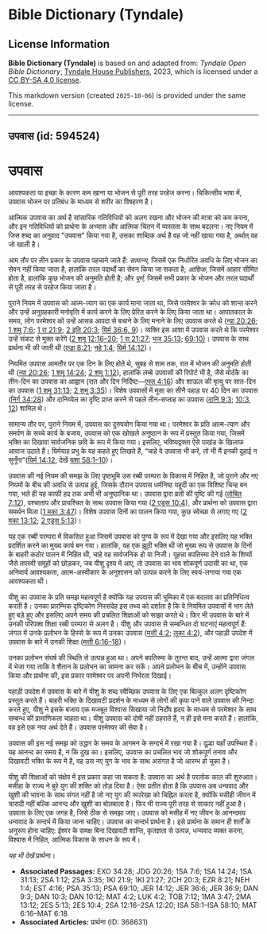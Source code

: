 # Bible Dictionary (Tyndale)

## License Information

**Bible Dictionary (Tyndale)** is based on and adapted from: _Tyndale Open Bible Dictionary_, [Tyndale House Publishers](https://tyndaleopenresources.com/), 2023, which is licensed under a [CC BY-SA 4.0 license](https://creativecommons.org/licenses/by-sa/4.0/legalcode.en).

This markdown version (created `2025-10-06`) is provided under the same license.



--------------------------------

## उपवास (id: 594524)

उपवास
=====

आवश्यकता या इच्छा के कारण कम खाना या भोजन से पूरी तरह परहेज करना। चिकित्सीय भाषा में, उपवास भोजन पर प्रतिबंध के माध्यम से शरीर का विषहरण है।

आत्मिक उपवास का अर्थ है सांसारिक गतिविधियों को अलग रखना और भोजन की मात्रा को कम करना, और इन गतिविधियों को प्रार्थना के अभ्यास और आत्मिक चिंतन में व्यस्तता के साथ बदलना। नए नियम में जिस शब्द का अनुवाद "उपवास" किया गया है, उसका शाब्दिक अर्थ है वह जो नहीं खाया गया है, अर्थात् वह जो खाली है।

आम तौर पर तीन प्रकार के उपवास पहचाने जाते हैं: *सामान्य,* जिसमें एक निर्धारित अवधि के लिए भोजन का सेवन नहीं किया जाता है, हालांकि तरल पदार्थों का सेवन किया जा सकता है; *आंशिक,* जिसमें आहार सीमित होता है, हालांकि कुछ भोजन की अनुमति होती है; और *पूर्ण,* जिसमें सभी प्रकार के भोजन और तरल पदार्थों से पूरी तरह से परहेज किया जाता है।

पुराने नियम में उपवास को आत्म\-त्याग का एक कार्य माना जाता था, जिसे परमेश्वर के क्रोध को शान्त करने और उन्हें अनुग्रहकारी मनोवृत्ति में कार्य करने के लिए प्रेरित करने के लिए किया जाता था। आपातकाल के समय, लोग परमेश्वर को उन्हें आसन्न आपदा से बचाने के लिए मनाने के लिए उपवास करते थे ([न्या 20:26](https://ref.ly/Judg20:26); [1 शमू 7:6](https://ref.ly/1Sam7:6); [1 रा 21:9](https://ref.ly/1Kgs21:9); [2 इति 20:3](https://ref.ly/2Chr20:3); [यिर्म 36:6, 9](https://ref.ly/Jer36:6,Jer36:9))। व्यक्ति इस आशा में उपवास करते थे कि परमेश्वर उन्हें संकट से मुक्त करेंगे ([2 शमू 12:16–20](https://ref.ly/2Sam12:16-2Sam12:20); [1 रा 21:27](https://ref.ly/1Kgs21:27); [भज 35:13](https://ref.ly/Ps35:13); [69:10\)](https://ref.ly/Ps69:10)। उपवास के साथ प्रार्थना भी की जाती थी ([एज्रा 8:21](https://ref.ly/Ezra8:21); [नहे 1:4](https://ref.ly/Neh1:4); [यिर्म 14:12](https://ref.ly/Jer14:12))।

नियमित उपवास आमतौर पर एक दिन के लिए होते थे, सुबह से शाम तक, रात में भोजन की अनुमति होती थी ([न्या 20:26](https://ref.ly/Judg20:26); [1 शमू 14:24](https://ref.ly/1Sam14:24); [2 शमू 1:12](https://ref.ly/2Sam1:12)), हालांकि लम्बे उपवासों की रिपोर्ट भी है, जैसे मोर्दकै का तीन\-दिन का उपवास का आह्वान (रात और दिन निर्दिष्ट—[एस्त 4:16](https://ref.ly/Esth4:16)) और शाऊल की मृत्यु पर सात\-दिन का उपवास ([1 शमू 31:13](https://ref.ly/1Sam31:13); [2 शमू 3:35](https://ref.ly/2Sam3:35))। विशेष उपवासों में मूसा का सीनै पहाड़ पर 40 दिन का उपवास ([निर्ग 34:28](https://ref.ly/Exod34:28)) और दानिय्येल का दृष्टि प्राप्त करने से पहले तीन\-सप्ताह का उपवास ([दानि 9:3](https://ref.ly/Dan9:3); [10:3, 12](https://ref.ly/Dan10:3,Dan10:12)) शामिल थे।

सामान्य तौर पर, पुराने नियम में, उपवास का दुरुपयोग किया गया था। परमेश्वर के प्रति आत्म\-त्याग और समर्पण के सच्चे कार्य के बजाय, उपवास को एक खोखले अनुष्ठान के रूप में प्रस्तुत किया गया, जिसमें भक्ति का दिखावा सार्वजनिक छवि के रूप में किया गया। इसलिए, भविष्यद्वक्ता ऐसे पाखंड के खिलाफ आवाज उठाते हैं। यिर्मयाह प्रभु के यह कहते हुए लिखते हैं, “चाहे वे उपवास भी करें, तो भी मैं इनकी दुहाई न सुनूँगा”([यिर्म 14:12](https://ref.ly/Jer14:12), देखें [यशा 58:1–10](https://ref.ly/Isa58:1-Isa58:10))।

उपवास की नई नियम की समझ के लिए पृष्ठभूमि उस रब्बी परम्परा के विकास में निहित है, जो पुराने और नए नियमों के बीच की अवधि से उत्पन्न हुई, जिसके दौरान उपवास धर्मनिष्ठ यहूदी का एक विशिष्ट चिन्ह बन गया, भले ही यह काफी हद तक अभी भी अनुष्ठानिक था। उपवास द्वारा व्रतों की पुष्टि की गई ([तोबित 7:12](https://ref.ly/Tob7:12)), पश्चाताप और प्रायश्चित के साथ उपवास किया गया ([2 एड्रस 10:4](https://ref.ly/2Esd10:4)), और प्रार्थना को उपवास द्वारा समर्थन मिला ([1 मका 3:47](https://ref.ly/1Macc3:47))। विशेष उपवास दिनों का पालन किया गया, कुछ स्वेच्छा से लगाए गए ([2 मका 13:12](https://ref.ly/2Macc13:12); [2 एड्रस 5:13](https://ref.ly/2Esd5:13))।

यह एक रब्बी परम्परा में विकसित हुआ जिसमें उपवास को पुण्य के रूप में देखा गया और इसलिए यह भक्ति प्रदर्शित करने का मुख्य कार्य बन गया। हालांकि, यह एक झूठी भक्ति थी जो मुख्य रूप से उपवास के दिनों के बाहरी कठोर पालन में निहित थी, चाहे वह सार्वजनिक हो या निजी। यूहन्ना बपतिस्मा देने वाले के शिष्यों जैसे तपस्वी समूहों को छोड़कर, जब यीशु दृश्य में आए, तो उपवास का भाव शोकपूर्ण उदासी का था, एक अनिवार्य आवश्यकता, आत्म\-अस्वीकार के अनुशासन को उत्पन्न करने के लिए स्वयं\-लगाया गया एक आवश्यकता थी।

यीशु का उपवास के प्रति समझ महत्वपूर्ण है क्योंकि यह उपवास की भूमिका में एक बदलाव का प्रतिनिधित्व करती है। उनका प्रारम्भिक दृष्टिकोण निस्संदेह इस तथ्य को दर्शाता है कि वे नियमित उपवासों में भाग लेते हुए बड़े हुए और इसलिए अपने समय की प्रचलित शिक्षाओं को साझा करते थे। फिर भी उपवास के बारे में उनकी परिपक्व शिक्षा रब्बी परम्परा से अलग है। यीशु और उपवास से सम्बन्धित दो घटनाएं महत्वपूर्ण हैं: जंगल में उनके प्रलोभन के हिस्से के रूप में उनका उपवास ([मत्ती 4:2](https://ref.ly/Matt4:2); [लूका 4:2](https://ref.ly/Luke4:2)), और पहाड़ी उपदेश में उपवास के बारे में उनकी शिक्षा ([मत्ती 6:16–18](https://ref.ly/Matt6:16-Matt6:18))।

उनका प्रलोभन संघर्ष की स्थिति से उत्पन्न हुआ था। अपने बपतिस्मा के तुरन्त बाद, उन्हें आत्मा द्वारा जंगल में भेजा गया ताकि वे शैतान के प्रलोभन का सामना कर सकें। अपने प्रलोभन के बीच में, उन्होंने उपवास किया और प्रार्थना की, इस प्रकार परमेश्वर पर अपनी निर्भरता दिखाई।

पहाड़ी उपदेश में उपवास के बारे में यीशु के शब्द स्वैच्छिक उपवास के लिए एक बिल्कुल अलग दृष्टिकोण प्रस्तुत करते हैं। बाहरी भक्ति के दिखावटी प्रदर्शन के माध्यम से लोगों की कृपा पाने वाले उपवास की निन्दा करते हुए, यीशु ने इसके बजाय एक मजबूत विश्वास सिखाया जो निर्दोष हृदय के माध्यम से परमेश्वर के साथ सम्बन्ध की प्रामाणिकता चाहता था। यीशु उपवास को दोषी नहीं ठहराते हैं, न ही इसे मना करते हैं। हालांकि, वह इसे एक नया अर्थ देते हैं। उपवास परमेश्वर की सेवा है।

उपवास की इस नई समझ को उद्धार के समय के आगमन के सन्दर्भ में रखा गया है। दूल्हा यहाँ उपस्थित हैं। यह आनन्द का समय है, न कि दुख का। इसलिए, उपवास का प्रचलित भाव जो शोकपूर्ण तनाव और दिखावटी भक्ति के रूप में है, वह उस नए युग के भाव के साथ असंगत है जो आरम्भ हो चुका है।

यीशु की शिक्षाओं को संक्षेप में इस प्रकार कहा जा सकता है: उपवास का अर्थ है परलोक काल की शुरुआत। मसीहा के राज्य ने बुरे युग की शक्ति को तोड़ दिया है। ऐसा प्रतीत होता है कि उपवास अब धन्यवाद और खुशी की भावना के साथ संगत नहीं है जो नए युग की रूपरेखा को चिह्नित करता है, क्योंकि मसीही जीवन में त्रासदी नहीं बल्कि आनन्द और खुशी का बोलबाला है। फिर भी राज्य पूरी तरह से साकार नहीं हुआ है। उपवास के लिए एक जगह है, जिसे ठीक से समझा जाए। उपवास को मसीह में नए जीवन के आनन्दमय धन्यवाद के सन्दर्भ में किया जाना चाहिए। उपवास का सन्दर्भ प्रार्थना है। इसे प्रार्थना के समान ही शर्तों के अनुरूप होना चाहिए: ईश्वर के समक्ष बिना दिखावटी शान्ति, कृतज्ञता से उत्पन्न, धन्यवाद व्यक्त करना, विश्वास में निहित, आत्मिक विकास के साधन के रूप में।

*यह भी देखें* प्रार्थना।

* **Associated Passages:** EXO 34:28; JDG 20:26; 1SA 7:6; 1SA 14:24; 1SA 31:13; 2SA 1:12; 2SA 3:35; 1KI 21:9; 1KI 21:27; 2CH 20:3; EZR 8:21; NEH 1:4; EST 4:16; PSA 35:13; PSA 69:10; JER 14:12; JER 36:6; JER 36:9; DAN 9:3; DAN 10:3; DAN 10:12; MAT 4:2; LUK 4:2; TOB 7:12; 1MA 3:47; 2MA 13:12; 2ES 5:13; 2ES 10:4; 2SA 12:16–2SA 12:20; ISA 58:1–ISA 58:10; MAT 6:16–MAT 6:18
* **Associated Articles:** प्रार्थना (ID: 368631)

